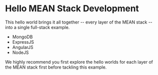 # Hello MEAN Stack Development
This hello world brings it all together -- every layer of the MEAN
stack -- into a single full-stack example.
-   MongoDB
-   ExpressJS
-   AngularJS
-   NodeJS

We highly recommend you first explore the hello worlds for each layer
of the MEAN stack first before tackling this example.
